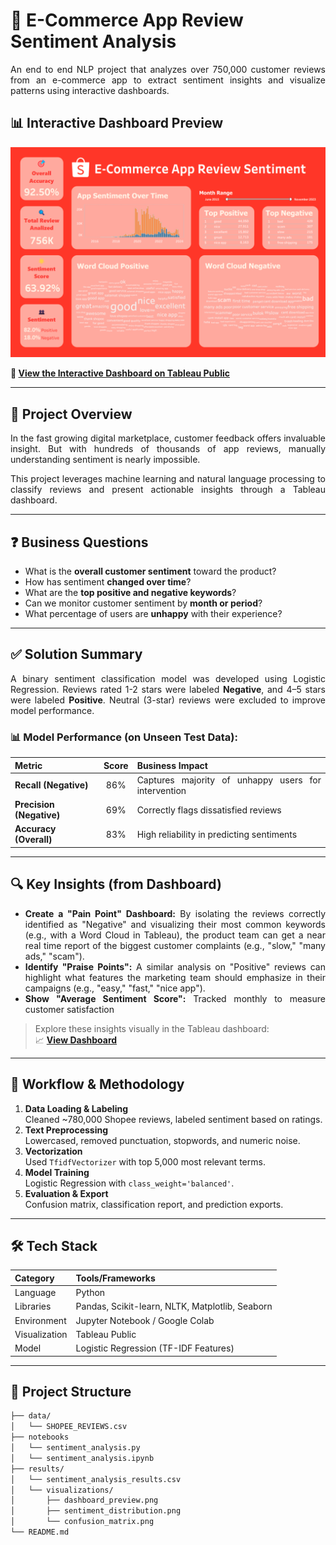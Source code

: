 # 🛒 E-Commerce App Review Sentiment Analysis
<div align="justify">
An end to end NLP project that analyzes over 750,000 customer reviews from an e-commerce app to extract sentiment insights and visualize patterns using interactive dashboards.

## 📊 Interactive Dashboard Preview

![E-Commerce App Review Sentiment Preview](results/visualizations/dashboard_preview.png)

**🔗 [View the Interactive Dashboard on Tableau Public]([https://public.tableau.com/app/profile/your-link](https://public.tableau.com/views/e-CommerceAppReviewsSentimentTrendsWordInsights/Dashboard1?:language=en-GB&:sid=&:redirect=auth&:display_count=n&:origin=viz_share_link))**

---

## 📌 Project Overview

In the fast growing digital marketplace, customer feedback offers invaluable insight. But with hundreds of thousands of app reviews, manually understanding sentiment is nearly impossible. 

This project leverages machine learning and natural language processing to classify reviews and present actionable insights through a Tableau dashboard.

---

## ❓ Business Questions

- What is the **overall customer sentiment** toward the product?
- How has sentiment **changed over time**?
- What are the **top positive and negative keywords**?
- Can we monitor customer sentiment by **month or period**?
- What percentage of users are **unhappy** with their experience?

---

## ✅ Solution Summary

A binary sentiment classification model was developed using Logistic Regression. Reviews rated 1-2 stars were labeled **Negative**, and 4–5 stars were labeled **Positive**. Neutral (3-star) reviews were excluded to improve model performance.

### 📊 Model Performance (on Unseen Test Data):

| Metric                 | Score | Business Impact                                        |
|------------------------|:-----:|--------------------------------------------------------|
| **Recall (Negative)**  | 86%   | Captures majority of unhappy users for intervention   |
| **Precision (Negative)**   | 69%   | Correctly flags dissatisfied reviews                  |
| **Accuracy (Overall)**     | 83%   | High reliability in predicting sentiments             |

---

## 🔍 Key Insights (from Dashboard)

- **Create a "Pain Point" Dashboard:** By isolating the reviews correctly identified as "Negative" and visualizing their most common keywords (e.g., with a Word Cloud in Tableau), the product team can get a near real time report of the biggest customer complaints (e.g., "slow," "many ads," "scam").
- **Identify "Praise Points":** A similar analysis on "Positive" reviews can highlight what features the marketing team should emphasize in their campaigns (e.g., "easy," "fast," "nice app").
- **Show "Average Sentiment Score":** Tracked monthly to measure customer satisfaction

> Explore these insights visually in the Tableau dashboard:  
> 📈 **[View Dashboard](https://public.tableau.com/views/e-CommerceAppReviewsSentimentTrendsWordInsights/Dashboard1?:language=en-GB&:sid=&:redirect=auth&:display_count=n&:origin=viz_share_link)**

---

## 🧪 Workflow & Methodology

1. **Data Loading & Labeling**  
   Cleaned ~780,000 Shopee reviews, labeled sentiment based on ratings.
2. **Text Preprocessing**  
   Lowercased, removed punctuation, stopwords, and numeric noise.
3. **Vectorization**  
   Used `TfidfVectorizer` with top 5,000 most relevant terms.
4. **Model Training**  
   Logistic Regression with `class_weight='balanced'`.
5. **Evaluation & Export**  
   Confusion matrix, classification report, and prediction exports.

---

## 🛠️ Tech Stack

| Category        | Tools/Frameworks                       |
|----------------|----------------------------------------|
| Language        | Python                                 |
| Libraries       | Pandas, Scikit-learn, NLTK, Matplotlib, Seaborn |
| Environment     | Jupyter Notebook / Google Colab        |
| Visualization   | Tableau Public                         |
| Model           | Logistic Regression (TF-IDF Features)  |

---
</div>

## 📁 Project Structure

```bash
├── data/
│   └── SHOPEE_REVIEWS.csv
├── notebooks
│   └── sentiment_analysis.py
│   └── sentiment_analysis.ipynb
├── results/
│   └── sentiment_analysis_results.csv
│   └── visualizations/
│       ├── dashboard_preview.png
│       ├── sentiment_distribution.png
│       └── confusion_matrix.png
└── README.md
